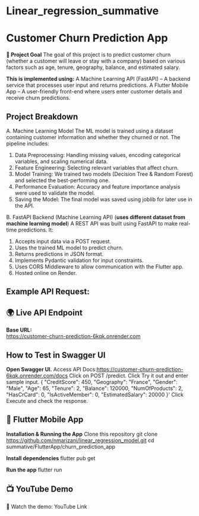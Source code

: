 # Linear_regression_summative

# Customer Churn Prediction App 

**🚀 Project Goal**
The goal of this project is to predict customer churn (whether a customer will leave or stay with a company) based on various factors such as age, tenure, geography, balance, and estimated salary.

**This is implemented using:**
A Machine Learning API (FastAPI) – A backend service that processes user input and returns predictions.
A Flutter Mobile App – A user-friendly front-end where users enter customer details and receive churn predictions.

## Project Breakdown
A. Machine Learning Model
The ML model is trained using a dataset containing customer information and whether they churned or not. The pipeline includes:
1.  Data Preprocessing: Handling missing values, encoding categorical variables, and scaling numerical data.
2. Feature Engineering: Selecting relevant variables that affect churn.
3. Model Training: We trained two models (Decision Tree & Random Forest) and selected the best-performing one.
4. Performance Evaluation: Accuracy and feature importance analysis were used to validate the model.
5. Saving the Model: The final model was saved using joblib for later use in the API.

B.  FastAPI Backend (Machine Learning API) (**uses different dataset from machine learning model**)
A REST API was built using FastAPI to make real-time predictions. It:
1. Accepts input data via a POST request.
2. Uses the trained ML model to predict churn.
3. Returns predictions in JSON format.
4. Implements Pydantic validation for input constraints.
5. Uses CORS Middleware to allow communication with the Flutter app.
6. Hosted online on Render.

## Example API Request:
## 🌍 Live API Endpoint
**Base URL:**  
https://customer-churn-prediction-6kqk.onrender.com

## How to Test in Swagger UI
**Open Swagger UI.**
Access API Docs:https://customer-churn-prediction-6kqk.onrender.com/docs
Click on POST /predict.
Click Try it out and enter sample input.
{
    "CreditScore": 450,
    "Geography": "France",
    "Gender": "Male",
    "Age": 65,
    "Tenure": 2,
    "Balance": 120000,
    "NumOfProducts": 2,
    "HasCrCard": 0,
    "IsActiveMember": 0,
    "EstimatedSalary": 20000
  }'
Click Execute and check the response.

## 📱 Flutter Mobile App
**Installation & Running the App**
Clone this repository
git clone https://github.com/nmarizani/linear_regression_model.git
cd summative/FlutterApp/churn_prediction_app

**Install dependencies**
flutter pub get

**Run the app**
flutter run

## 📺 YouTube Demo
🎥 Watch the demo: YouTube Link
